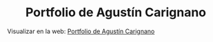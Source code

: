 <h1 align="center"> Portfolio de <b>Agustín Carignano</b> </h1>

Visualizar en la web: [Portfolio de Agustín Carignano](https://agustincarignano.github.io/Portfolio/)
